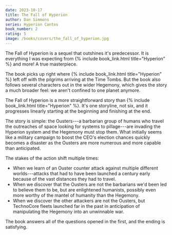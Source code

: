 ```yaml
---
date: 2023-10-17
title: The Fall of Hyperion
author: Dan Simmons
series: Hyperion Cantos
book_number: 2
rating: 5
image: /books/covers/the_fall_of_hyperion.jpg
---
```


<span class="book-title">The Fall of Hyperion</span> is a sequel that
outshines it's predecessor. It is everything I was expecting from {% include
book_link.html title="Hyperion" %} and more! A true masterpiece.

The book picks up right where {% include book_link.html title="Hyperion" %}
left off with the pilgrims arriving at the Time Tombs. But the book also
follows several characters out in the wider Hegemony, which gives the story a
much broader feel: we aren't confined to one planet anymore.

<span class="book-title">The Fall of Hyperion</span> is a more straightforward
story than {% include book_link.html title="Hyperion" %}. It's one storyline,
not six, and it progresses linearly starting at the beginning and finishing at
the end.

The story is simple: the Ousters---a barbarian group of humans who travel the
outreaches of space looking for systems to pillage---are invading the
Hyperion system and the Hegemony must stop them. What initially seems like a
military campaign to boost the CEO's election chances quickly becomes a
disaster as the Ousters are more numerous and more capable than anticipated.

The stakes of the action shift multiple times:

- When we learn of an Ouster counter attack against multiple different
  worlds---attacks that had to have been launched a century early because of
  the vast distances they had to travel.
- When we discover that the Ousters are not the barbarians we'd been
  led to believe them to be, but are enlightened humanists, possibly even more
  worthy of the mantel of humanity than the Hegemony.
- When we discover the other attackers are not the Ousters, but
  TechnoCore fleets launched far in the past in anticipation of manipulating
  the Hegemony into an unwinnable war.

The book answers all of the questions opened in the first, and the ending is
satisfying.
